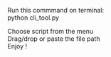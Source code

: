 Run this commmand on terminal:  
python cli_tool.py  
  
Choose script from the menu  
Drag/drop or paste the file path  
Enjoy !  